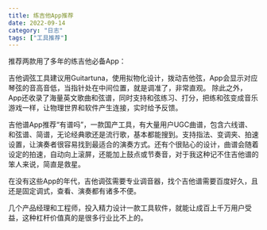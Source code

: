 ```yaml
---
title: 练吉他App推荐
date: 2022-09-14
category: "日志"
tags: ["工具推荐"]
---
```


推荐两款用了多年的练吉他必备App：

吉他调弦工具建议用Guitartuna，使用拟物化设计，拨动吉他弦，App会显示对应琴弦的音高音低，当指针处在中间位置，就是调准了，非常直观。
除此之外，App还收录了海量英文歌曲和弦谱，同时支持和弦练习、打分，把练和弦变成音乐游戏一样，让物理世界和软件产生连接，实时给予反馈。

吉他谱App推荐“有谱吗”，一款国产工具，有大量用户UGC曲谱，包含六线谱、和弦谱、简谱，无论经典歌还是流行歌，基本都能搜到。支持指法、变调夹、拍速设置，让演奏者很容易找到最适合的演奏方式。还有个很贴心的设计，曲谱会随着设定的拍速，自动向上滚屏，还能加上鼓点或节奏音，对于我这种记不住吉他谱的笨人来说，简直是救星。

在没有这些App的年代，吉他调弦需要专业调音器，找个吉他谱需要百度好久，且还是固定调式，查看、演奏都有诸多不便。

几个产品经理和工程师，投入精力设计一款工具软件，就能让成百上千万用户受益，这种杠杆价值真的是很多行业比不上的。



